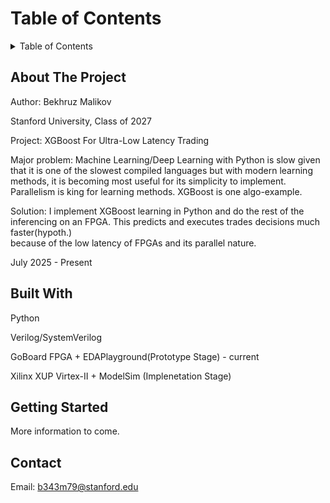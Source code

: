 <!-- TABLE OF CONTENTS -->
# Table of Contents
<details>
  <summary>Table of Contents</summary>
  <ol> 
    <li>
      <a href="#about-the-project">About The Project</a>
      <ul>
        <li><a href="#built-with">Built With</a></li>
      </ul>
    </li> 
    <li> 
      <a href="#getting-started">Getting Started</a>
      <ul>
        <li><a href="#installation">Installation</a></li>
      </ul>
    </li>
    <li><a href="#contact">Contact</a></li>
  </ol>
</details>

## About The Project 
Author: Bekhruz Malikov

Stanford University, Class of 2027

Project: XGBoost For Ultra-Low Latency Trading 

Major problem: Machine Learning/Deep Learning with Python is slow given that it is one of the slowest compiled languages but with modern 
learning methods, it is becoming most useful for its simplicity to implement. Parallelism is king for learning methods. XGBoost is one algo-example. 

Solution: I implement XGBoost learning in Python and do the rest of the inferencing on an FPGA. This predicts and executes trades decisions much faster(hypoth.)  
because of the low latency of FPGAs and its parallel nature. 

July 2025 - Present 

## Built With 

Python 

Verilog/SystemVerilog

GoBoard FPGA + EDAPlayground(Prototype Stage) - current

Xilinx XUP Virtex-II + ModelSim (Implenetation Stage)

## Getting Started 

More information to come. 

## Contact 

Email: b343m79@stanford.edu

